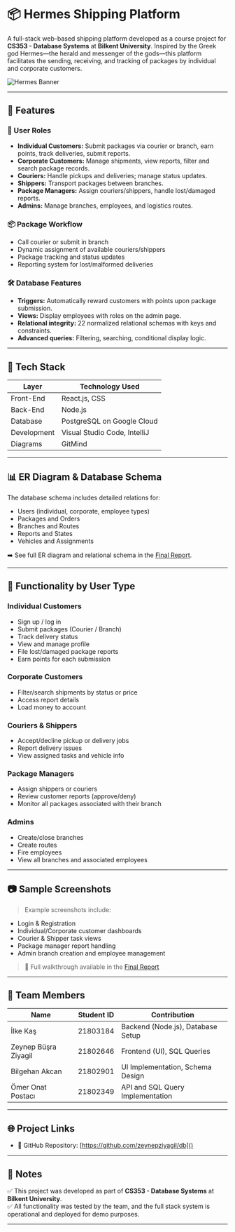 # 📦 Hermes Shipping Platform

A full-stack web-based shipping platform developed as a course project for **CS353 - Database Systems** at **Bilkent University**. Inspired by the Greek god Hermes—the herald and messenger of the gods—this platform facilitates the sending, receiving, and tracking of packages by individual and corporate customers.

![Hermes Banner](https://ilke-kas.github.io/banner.jpg) <!-- Add image if available -->

---

## 🚀 Features

### 👥 User Roles
- **Individual Customers:** Submit packages via courier or branch, earn points, track deliveries, submit reports.
- **Corporate Customers:** Manage shipments, view reports, filter and search package records.
- **Couriers:** Handle pickups and deliveries; manage status updates.
- **Shippers:** Transport packages between branches.
- **Package Managers:** Assign couriers/shippers, handle lost/damaged reports.
- **Admins:** Manage branches, employees, and logistics routes.

### 📦 Package Workflow
- Call courier or submit in branch
- Dynamic assignment of available couriers/shippers
- Package tracking and status updates
- Reporting system for lost/malformed deliveries

### 🛠️ Database Features
- **Triggers:** Automatically reward customers with points upon package submission.
- **Views:** Display employees with roles on the admin page.
- **Relational integrity:** 22 normalized relational schemas with keys and constraints.
- **Advanced queries:** Filtering, searching, conditional display logic.

---

## 🧰 Tech Stack

| Layer         | Technology Used            |
|---------------|-----------------------------|
| Front-End     | React.js, CSS               |
| Back-End      | Node.js                     |
| Database      | PostgreSQL on Google Cloud  |
| Development   | Visual Studio Code, IntelliJ |
| Diagrams      | GitMind                     |

---

## 📊 ER Diagram & Database Schema

The database schema includes detailed relations for:
- Users (individual, corporate, employee types)
- Packages and Orders
- Branches and Routes
- Reports and States
- Vehicles and Assignments

➡️ See full ER diagram and relational schema in the [Final Report](https://github.com/zeynepziyagil/db).

---

## 🔐 Functionality by User Type

### Individual Customers
- Sign up / log in
- Submit packages (Courier / Branch)
- Track delivery status
- View and manage profile
- File lost/damaged package reports
- Earn points for each submission

### Corporate Customers
- Filter/search shipments by status or price
- Access report details
- Load money to account

### Couriers & Shippers
- Accept/decline pickup or delivery jobs
- Report delivery issues
- View assigned tasks and vehicle info

### Package Managers
- Assign shippers or couriers
- Review customer reports (approve/deny)
- Monitor all packages associated with their branch

### Admins
- Create/close branches
- Create routes
- Fire employees
- View all branches and associated employees

---

## 📷 Sample Screenshots

> Example screenshots include:
- Login & Registration
- Individual/Corporate customer dashboards
- Courier & Shipper task views
- Package manager report handling
- Admin branch creation and employee management

> 📎 Full walkthrough available in the [Final Report]()

---

## 📝 Team Members

| Name                    | Student ID  | Contribution                                   |
|-------------------------|-------------|------------------------------------------------|
| İlke Kaş                | 21803184    | Backend (Node.js), Database Setup              |
| Zeynep Büşra Ziyagil    | 21802646    | Frontend (UI), SQL Queries                     |
| Bilgehan Akcan          | 21802901    | UI Implementation, Schema Design               |
| Ömer Onat Postacı       | 21802349    | API and SQL Query Implementation               |

---

## 🌐 Project Links

- 🔗 GitHub Repository: [https://github.com/zeynepziyagil/db]()

---

## 📣 Notes

✅ This project was developed as part of **CS353 - Database Systems** at **Bilkent University**.  
✅ All functionality was tested by the team, and the full stack system is operational and deployed for demo purposes.

---

